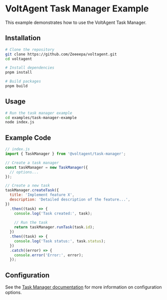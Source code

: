 # VoltAgent Task Manager Example

This example demonstrates how to use the VoltAgent Task Manager.

## Installation

```bash
# Clone the repository
git clone https://github.com/Zeeeepa/voltagent.git
cd voltagent

# Install dependencies
pnpm install

# Build packages
pnpm build
```

## Usage

```bash
# Run the task manager example
cd examples/task-manager-example
node index.js
```

## Example Code

```javascript
// index.js
import { TaskManager } from '@voltagent/task-manager';

// Create a task manager
const taskManager = new TaskManager({
  // options...
});

// Create a new task
taskManager.createTask({
  title: 'Implement feature X',
  description: 'Detailed description of the feature...',
})
  .then((task) => {
    console.log('Task created:', task);
    
    // Run the task
    return taskManager.runTask(task.id);
  })
  .then((task) => {
    console.log('Task status:', task.status);
  })
  .catch((error) => {
    console.error('Error:', error);
  });
```

## Configuration

See the [Task Manager documentation](../../packages/task-manager/README.md) for more information on configuration options.

